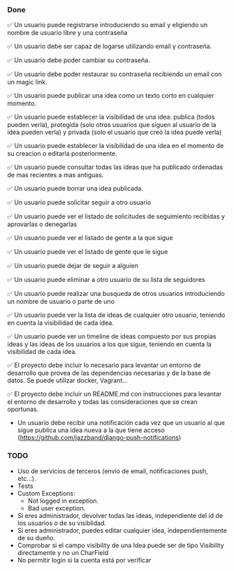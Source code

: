 ### Done
✅ Un usuario puede registrarse introduciendo su email y eligiendo un nombre de usuario libre y una contraseña

✅ Un usuario debe ser capaz de logarse utilizando email y contraseña.

✅ Un usuario debe poder cambiar su contraseña.

✅ Un usuario debe poder restaurar su contraseña recibiendo un email con un magic link.

✅ Un usuario puede publicar una idea como un texto corto en cualquier momento.

✅ Un usuario puede establecer la visibilidad de una idea: publica (todos pueden verla), protegida (solo otros usuarios que siguen al usuario de la idea pueden verla) y privada (solo el usuario que creó la idea puede verla)

✅ Un usuario puede establecer la visibilidad de una idea en el momento de su creacion o editarla posteriormente.

✅ Un usuario puede consultar todas las ideas que ha publicado ordenadas de mas recientes a mas antiguas.

✅ Un usuario puede borrar una idea publicada.

✅ Un usuario puede solicitar seguir a otro usuario

✅ Un usuario puede ver el listado de solicitudes de seguimiento recibidas y aprovarlas o denegarlas

✅ Un usuario puede ver el listado de gente a la que sigue

✅ Un usuario puede ver el listado de gente que le sigue

✅ Un usuario puede dejar de seguir a alguien

✅ Un usuario puede eliminar a otro usuario de su lista de seguidores

✅ Un usuario puede realizar una busqueda de otros usuarios introduciendo un nombre de usuario o parte de uno

✅ Un usuario puede ver la lista de ideas de cualquier otro usuario, teniendo en cuenta la visibilidad de cada idea.

✅ Un usuario puede ver un timeline de ideas compuesto por sus propias ideas y las ideas de los usuarios a los que sigue, teniendo en cuenta la visibilidad de cada idea.

✅ El proyecto debe incluir lo necesario para levantar un entorno de desarrollo que provea de las dependencias necesarias y de la base de datos. Se puede utilizar docker, Vagrant...

✅ El proyecto debe incluir un README.md con instrucciones para levantar el entorno de desarrollo y todas las consideraciones que se crean oportunas.

- Un usuario debe recibir una notificación cada vez que un usuario al que sigue publica una idea nueva a la que tiene acceso (https://github.com/jazzband/django-push-notifications)

### TODO
- Uso de servicios de terceros (envio de email, notificaciones push, etc...).
- Tests
- Custom Exceptions:
    - Not logged in exception.
    - Bad user exception.
- Si eres administrador, devolver todas las ideas, independiente del id de los usuarios o de su visiblidad.
- Si eres administrador, puedes editar cualquier idea, independientemente de su dueño.
- Comprobar si el campo visibility de una Idea puede ser de tipo Visibility directamente y no un CharField
- No permitir login si la cuenta está por verificar
